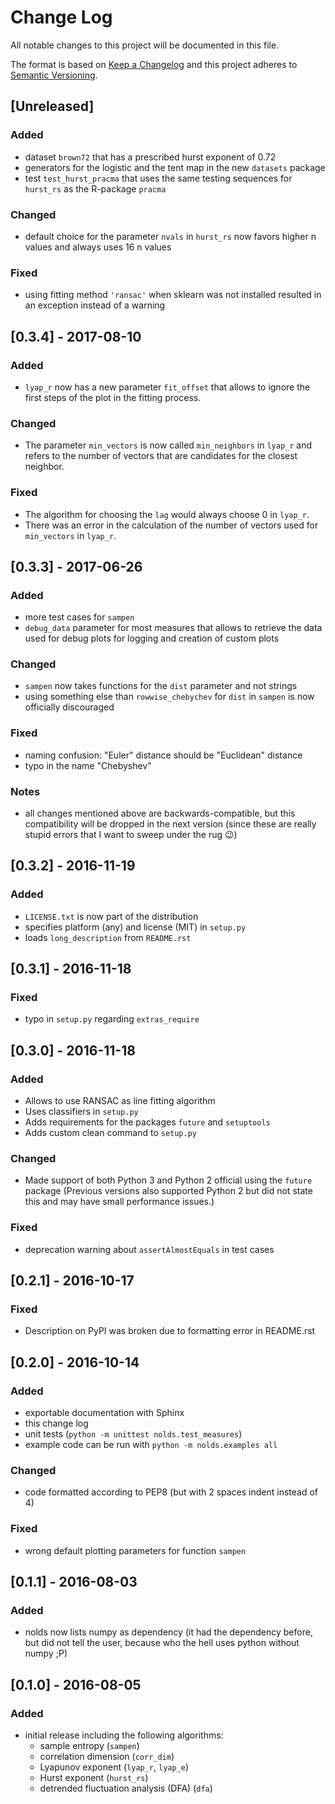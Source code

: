 # Change Log
All notable changes to this project will be documented in this file.

The format is based on [Keep a Changelog](http://keepachangelog.com/) 
and this project adheres to [Semantic Versioning](http://semver.org/).

## [Unreleased]

### Added

- dataset `brown72` that has a prescribed hurst exponent of 0.72
- generators for the logistic and the tent map in the new `datasets` package
- test `test_hurst_pracma` that uses the same testing sequences for `hurst_rs` as the R-package `pracma`

### Changed

- default choice for the parameter `nvals` in `hurst_rs` now favors higher n values and always uses 16 n values

### Fixed

- using fitting method `'ransac'` when sklearn was not installed resulted in an exception instead of a warning

## [0.3.4] - 2017-08-10

### Added
- `lyap_r` now has a new parameter `fit_offset` that allows to ignore the first steps of the plot in the fitting process.

### Changed
- The parameter `min_vectors` is now called `min_neighbors` in `lyap_r` and refers to the number of vectors that are candidates for the closest neighbor.

### Fixed
- The algorithm for choosing the `lag` would always choose 0 in `lyap_r`.
- There was an error in the calculation of the number of vectors used for `min_vectors` in `lyap_r`.

## [0.3.3] - 2017-06-26

### Added
- more test cases for `sampen`
- `debug_data` parameter for most measures that allows to retrieve the data used for debug plots for logging and creation of custom plots

### Changed
- `sampen` now takes functions for the `dist` parameter and not strings
- using something else than `rowwise_chebychev` for `dist` in `sampen` is now officially discouraged

### Fixed
- naming confusion: "Euler" distance should be "Euclidean" distance
- typo in the name "Chebyshev"

### Notes
- all changes mentioned above are backwards-compatible, but this compatibility will be dropped in the next version (since these are really stupid errors that I want to sweep under the rug :wink:)

## [0.3.2] - 2016-11-19
### Added
- `LICENSE.txt` is now part of the distribution
- specifies platform (any) and license (MIT) in `setup.py`
- loads `long_description` from `README.rst`

## [0.3.1] - 2016-11-18
### Fixed
- typo in `setup.py` regarding `extras_require`

## [0.3.0] - 2016-11-18
### Added
- Allows to use RANSAC as line fitting algorithm
- Uses classifiers in `setup.py`
- Adds requirements for the packages `future` and `setuptools`
- Adds custom clean command to `setup.py`

### Changed
- Made support of both Python 3 and Python 2 official using the `future` package (Previous versions also supported Python 2 but did not state this and may have small performance issues.)

### Fixed
- deprecation warning about `assertAlmostEquals` in test cases

## [0.2.1] - 2016-10-17
### Fixed
- Description on PyPI was broken due to formatting error in README.rst

## [0.2.0] - 2016-10-14
### Added
- exportable documentation with Sphinx
- this change log
- unit tests (`python -m unittest nolds.test_measures`)
- example code can be run with `python -m nolds.examples all`

### Changed
- code formatted according to PEP8 (but with 2 spaces indent instead of 4)

### Fixed
- wrong default plotting parameters for function `sampen`


## [0.1.1] - 2016-08-03
### Added
- nolds now lists numpy as dependency (it had the dependency before, but did not tell the user, because who the hell uses python without numpy ;P)

## [0.1.0] - 2016-08-05
### Added
- initial release including the following algorithms:
    - sample entropy (`sampen`)
    - correlation dimension (`corr_dim`)
    - Lyapunov exponent (`lyap_r`, `lyap_e`)
    - Hurst exponent (`hurst_rs`)
    - detrended fluctuation analysis (DFA) (`dfa`)
